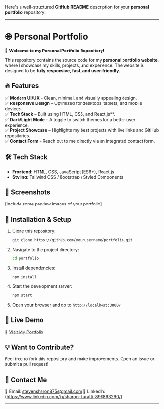 Here's a well-structured **GitHub README** description for your **personal portfolio** repository:  

---

# 🌐 Personal Portfolio  

🚀 **Welcome to my Personal Portfolio Repository!**  

This repository contains the source code for my **personal portfolio website**, where I showcase my skills, projects, and experience. The website is designed to be **fully responsive, fast, and user-friendly**.  

## 🔥 Features  
✅ **Modern UI/UX** – Clean, minimal, and visually appealing design.  
✅ **Responsive Design** – Optimized for desktops, tablets, and mobile devices.  
✅ **Tech Stack** – Built using HTML, CSS,  and React.js**.  
✅ **Dark/Light Mode** – A toggle to switch themes for a better user experience.  
✅ **Project Showcase** – Highlights my best projects with live links and GitHub repositories.  
✅ **Contact Form** – Reach out to me directly via an integrated contact form.  

## 🛠 Tech Stack  
- **Frontend**: HTML, CSS, JavaScript (ES6+), React.js  
- **Styling**: Tailwind CSS / Bootstrap / Styled Components  
 

## 📸 Screenshots  
[Include some preview images of your portfolio]  

## 📌 Installation & Setup  
1. Clone this repository:  
   ```bash
   git clone https://github.com/yourusername/portfolio.git
   ```
2. Navigate to the project directory:  
   ```bash
   cd portfolio
   ```
3. Install dependencies:  
   ```bash
   npm install
   ```
4. Start the development server:  
   ```bash
   npm start
   ```
5. Open your browser and go to `http://localhost:3000/`  

## 🎯 Live Demo  
🔗 [Visit My Portfolio](https://yourportfolio.com)  

## 💡 Want to Contribute?  
Feel free to fork this repository and make improvements. Open an issue or submit a pull request!  

## 📩 Contact Me  
📧 Email: stevensharon875@gmail.com
🔗 LinkedIn: (https://www.linkedin.com/in/sharon-kuratti-896863290/)  

---

